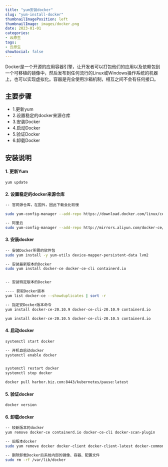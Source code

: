 ```yaml
---
title: "yum安装docker"
slug: "yum-install-docker"
thumbnailImagePosition: left
thumbnailImage: images/docker.png
date: 2023-01-01
categories:
- 云原生
tags:
- 云原生
showSocial: false
---
```




Docker是一个开源的应用容器引擎，让开发者可以打包他们的应用以及依赖包到一个可移植的镜像中，然后发布到任何流行的Linux或Windows操作系统的机器上，也可以实现虚拟化。容器是完全使用沙箱机制，相互之间不会有任何接口。

<!--more-->



## 主要步骤

- 1.更新yum
- 2.设置稳定的docker来源仓库
- 3.安装Docker
- 4.启动Docker
- 5.验证Docker
- 6.卸载Docker



## 安装说明



#### 1. 更新Yum

```shell
yum update
```



#### 2. 设置稳定的docker来源仓库

```sh
-- 官网源仓库，在国外，因此下载会比较慢

sudo yum-config-manager --add-repo https://download.docker.com/linux/centos/docker-ce.repo

-- 阿里云
sudo yum-config-manager --add-repo http://mirrors.aliyun.com/docker-ce/linux/centos/docker-ce.repo
```



#### 3. 安装docker

```sh
-- 安装Docker所需的软件包
sudo yum install -y yum-utils device-mapper-persistent-data lvm2

-- 安装最新版本的Docker
sudo yum install docker-ce docker-ce-cli containerd.io


-- 安装特定版本的Docker

---- 获取Docker版本
yum list docker-ce --showduplicates | sort -r

-- 指定安Docker版本命令
yum install docker-ce-20.10.9 docker-ce-cli-20.10.9 containerd.io

yum install docker-ce-20.10.5 docker-ce-cli-20.10.5 containerd.io
```



#### 4. 启动docker

```sh
systemctl start docker

-- 开机自启动docker
systemctl enable docker


systemctl restart docker
systemctl stop docker

docker pull harbor.biz.com:8443/kubernetes/pause:latest
```



#### 5. 验证docker

```sh
docker version
```



#### 6. 卸载docker

```sh
-- 较新版本的docker
yum remove docker-ce containerd.io docker-ce-cli docker-scan-plugin

-- 旧版本docker
sudo yum remove docker docker-client docker-client-latest docker-common docker-latest docker-latest-logrotate docker-logrotate docker-engine

-- 删除卸载Docker后系统内部的镜像、容器、配置文件
sudo rm -rf /var/lib/docker
```
